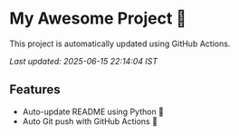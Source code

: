 # My Awesome Project 🚀

This project is automatically updated using GitHub Actions.

_Last updated: 2025-06-15 22:14:04 IST_

## Features
- Auto-update README using Python 🐍
- Auto Git push with GitHub Actions 🤖

